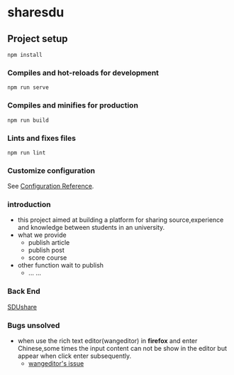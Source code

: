 # sharesdu


## Project setup
```
npm install
```

### Compiles and hot-reloads for development
```
npm run serve
```

### Compiles and minifies for production
```
npm run build
```

### Lints and fixes files
```
npm run lint
```

### Customize configuration
See [Configuration Reference](https://cli.vuejs.org/config/).

### introduction

- this project aimed at building a platform for sharing source,experience and knowledge between students in an university. 
- what we provide  
  - publish article  
  - publish post  
  - score course 
- other function wait to publish  
  - ... ...  

### Back End
[SDUshare](https://github.com/zzysssigm/SDUshare)

### Bugs unsolved  
- when use the rich text editor(wangeditor) in **firefox** and enter Chinese,some times the input content can not be show in the editor but appear when click enter subsequently.
  - [wangeditor's issue](https://github.com/wangeditor-next/wangEditor-next/issues/535)  